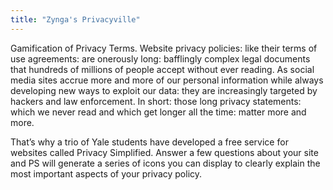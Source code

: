 ```yaml
---
title: "Zynga's Privacyville"
---
```


Gamification of Privacy Terms. Website privacy policies: like their terms of use agreements: are onerously long: bafflingly complex legal documents that hundreds of millions of people accept without ever reading. As social media sites accrue more and more of our personal information while always developing new ways to exploit our data: they are increasingly targeted by hackers and law enforcement. In short: those long privacy statements: which we never read and which get longer all the time: matter more and more.

That’s why a trio of Yale students have developed a free service for websites called Privacy Simplified. Answer a few questions about your site and PS will generate a series of icons you can display to clearly explain the most important aspects of your privacy policy.

